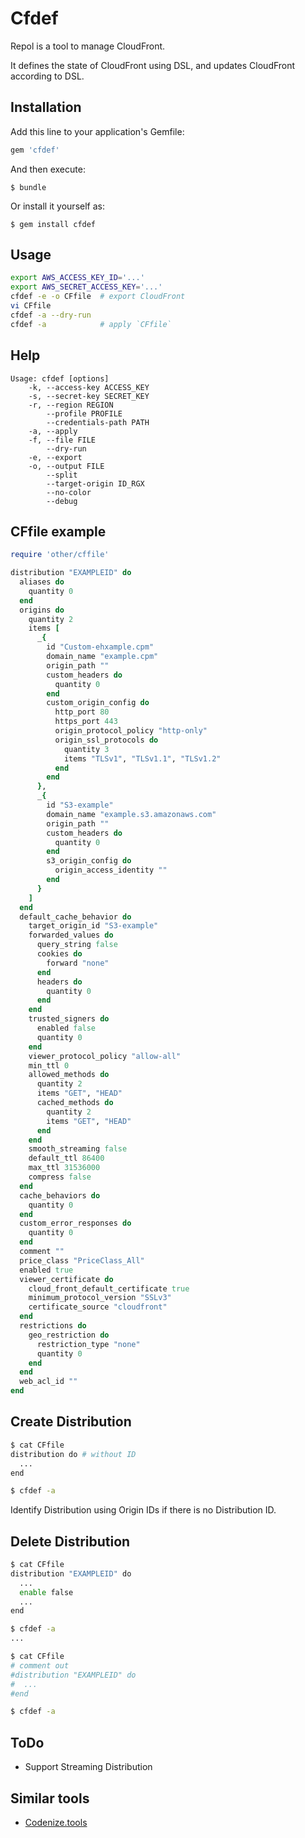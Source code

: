 # Cfdef

Repol is a tool to manage CloudFront.

It defines the state of CloudFront using DSL, and updates CloudFront according to DSL.

## Installation

Add this line to your application's Gemfile:

```ruby
gem 'cfdef'
```

And then execute:

    $ bundle

Or install it yourself as:

    $ gem install cfdef

## Usage

```sh
export AWS_ACCESS_KEY_ID='...'
export AWS_SECRET_ACCESS_KEY='...'
cfdef -e -o CFfile  # export CloudFront
vi CFfile
cfdef -a --dry-run
cfdef -a            # apply `CFfile`
```

## Help

```
Usage: cfdef [options]
    -k, --access-key ACCESS_KEY
    -s, --secret-key SECRET_KEY
    -r, --region REGION
        --profile PROFILE
        --credentials-path PATH
    -a, --apply
    -f, --file FILE
        --dry-run
    -e, --export
    -o, --output FILE
        --split
        --target-origin ID_RGX
        --no-color
        --debug
```

## CFfile example

```ruby
require 'other/cffile'

distribution "EXAMPLEID" do
  aliases do
    quantity 0
  end
  origins do
    quantity 2
    items [
      _{
        id "Custom-ehxample.cpm"
        domain_name "example.cpm"
        origin_path ""
        custom_headers do
          quantity 0
        end
        custom_origin_config do
          http_port 80
          https_port 443
          origin_protocol_policy "http-only"
          origin_ssl_protocols do
            quantity 3
            items "TLSv1", "TLSv1.1", "TLSv1.2"
          end
        end
      },
      _{
        id "S3-example"
        domain_name "example.s3.amazonaws.com"
        origin_path ""
        custom_headers do
          quantity 0
        end
        s3_origin_config do
          origin_access_identity ""
        end
      }
    ]
  end
  default_cache_behavior do
    target_origin_id "S3-example"
    forwarded_values do
      query_string false
      cookies do
        forward "none"
      end
      headers do
        quantity 0
      end
    end
    trusted_signers do
      enabled false
      quantity 0
    end
    viewer_protocol_policy "allow-all"
    min_ttl 0
    allowed_methods do
      quantity 2
      items "GET", "HEAD"
      cached_methods do
        quantity 2
        items "GET", "HEAD"
      end
    end
    smooth_streaming false
    default_ttl 86400
    max_ttl 31536000
    compress false
  end
  cache_behaviors do
    quantity 0
  end
  custom_error_responses do
    quantity 0
  end
  comment ""
  price_class "PriceClass_All"
  enabled true
  viewer_certificate do
    cloud_front_default_certificate true
    minimum_protocol_version "SSLv3"
    certificate_source "cloudfront"
  end
  restrictions do
    geo_restriction do
      restriction_type "none"
      quantity 0
    end
  end
  web_acl_id ""
end
```

## Create Distribution

```sh
$ cat CFfile
distribution do # without ID
  ...
end

$ cfdef -a
```

Identify Distribution using Origin IDs if there is no Distribution ID.

## Delete Distribution

```sh
$ cat CFfile
distribution "EXAMPLEID" do
  ...
  enable false
  ...
end

$ cfdef -a
...

$ cat CFfile
# comment out
#distribution "EXAMPLEID" do
#  ...
#end

$ cfdef -a
```

## ToDo

* Support Streaming Distribution

## Similar tools
* [Codenize.tools](http://codenize.tools/)
